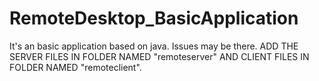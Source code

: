 # RemoteDesktop_BasicApplication
It's an basic application based on java. Issues may be there.
ADD THE SERVER FILES IN FOLDER NAMED "remoteserver" AND CLIENT FILES IN FOLDER NAMED "remoteclient".
